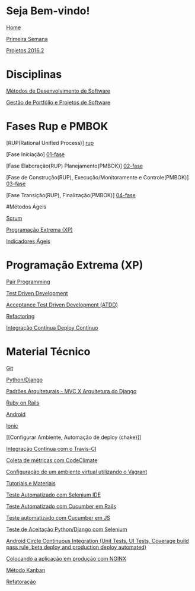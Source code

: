 # Seja Bem-vindo!

[Home][home]

[Primeira Semana][Primeira-Semana]

[Projetos 2016.2][Projetos]

# Disciplinas

[Métodos de Desenvolvimento de Software][mds]

[Gestão de Portfólio e Projetos de Software][gpp]

# Fases Rup e PMBOK

[RUP(Rational Unified Process)] [rup]

[Fase Iniciação] [01-fase]

[Fase Elaboração(RUP) Planejamento(PMBOK)] [02-fase]

[Fase de Construção(RUP), Execução/Monitoramente e Controle(PMBOK)] [03-fase]

[Fase Transição(RUP), Finalização(PMBOK)] [04-fase]

#Métodos Ágeis

[Scrum](https://github.com/fga-gpp-mds/00-Disciplina/wiki/Scrum)

[Programação Extrema (XP)](https://github.com/fga-gpp-mds/00-Disciplina/wiki/Programa%C3%A7%C3%A3o-Extrema-(XP))

[Indicadores Ágeis](https://github.com/fga-gpp-mds/00-Disciplina/wiki/Indicadores-%C3%81geis)

# Programação Extrema (XP)
[Pair Programming](https://github.com/fga-gpp-mds/00-Disciplina/wiki/Pair-Programming)

[Test Driven Development](https://github.com/fga-gpp-mds/00-Disciplina/wiki/Test-Driven-Development)

[Acceptance Test Driven Development (ATDD)](https://github.com/fga-gpp-mds/00-Disciplina/wiki/Acceptance-Test-Driven-Development-(ATDD))


[Refactoring](https://github.com/fga-gpp-mds/00-Disciplina/wiki/Refactoring)


[Integração Contínua Deploy Contínuo](https://github.com/fga-gpp-mds/00-Disciplina/wiki/Integra%C3%A7%C3%A3o-Cont%C3%ADnua---Deploy-Cont%C3%ADnuo)


# Material Técnico
[Git](https://github.com/fga-gpp-mds/00-Disciplina/wiki/git)

[Python/Django][python]

[Padrões Arquiteturais - MVC X Arquitetura do Django][mvc-e-arquitetura-django]

[Ruby on Rails][rails]

[Android][android]

[Ionic][ionic]

[[Configurar Ambiente, Automação de deploy (chake)]]

[Integração Contínua com o Travis-CI](https://github.com/fga-gpp-mds/00-Disciplina/wiki/Integração-Cont%C3%ADnua-Travis-CI)

[Coleta de métricas com CodeClimate](https://github.com/fga-gpp-mds/00-Disciplina/wiki/Coleta-de-m%C3%A9tricas-com-CodeClimate-para-projetos-RubyonRails,-Python)

[Configuração de um ambiente virtual utilizando o Vagrant](https://github.com/fga-gpp-mds/00-Disciplina/wiki/Configura%C3%A7%C3%A3o-de-um-ambiente-virtual-utilizando-o-Vagrant)

[Tutoriais e Materiais][tutoriaismateriais]

[Teste Automatizado com Selenium IDE][testeAutomatizadoComSeleniumIDE]

[Teste Automatizado com Cucumber em Rails][testeAutomatizadoCucumberRails]

[Teste automatizado com Cucumber em JS][testeAutomatizadoCucumberJavaScript]

[home]: https://github.com/fga-gpp-mds/00-Disciplina/wiki
[gpp]: https://github.com/fga-gpp-mds/00-Disciplina/wiki/Gest%C3%A3o-de-Portf%C3%B3lios-e-Projetos-de-Software
[mds]: https://github.com/fga-gpp-mds/00-Disciplina/wiki/M%C3%A9todos-de-Desenvolvimento-de-Software
[01-fase]: https://github.com/fga-gpp-mds/00-Disciplina/wiki/01---Fase-Inicia%C3%A7%C3%A3o
[02-fase]: https://github.com/fga-gpp-mds/00-Disciplina/wiki/02---Fase-Elabora%C3%A7%C3%A3o-(RUP)-Planejamento-(PMBok)
[03-fase]: https://github.com/fga-gpp-mds/00-Disciplina/wiki/03---Fase-de-Constru%C3%A7%C3%A3o-(RUP),-Monitoramente-e-Controle-(PMBok)
[04-fase]: https://github.com/fga-gpp-mds/00-Disciplina/wiki/04---Fase-Transi%C3%A7%C3%A3o-(RUP),-Finaliza%C3%A7%C3%A3o-(PMBok)
[rup]: https://github.com/fga-gpp-mds/00-Disciplina/wiki/RUP-(Rational-Unified-Process)

[Primeira-Semana]: https://github.com/fga-gpp-mds/00-Disciplina/wiki/Primeira-Semana
[Projetos]: https://github.com/fga-gpp-mds/00-Disciplina/wiki/Temas--de-Projetos
[mvc-e-arquitetura-django]: https://github.com/fga-gpp-mds/00-Disciplina/wiki/Padr%C3%B5es-Arquiteturais---MVC-X-Arquitetura-do-Django
[python]: https://github.com/fga-gpp-mds/00-Disciplina/wiki/Python-Django
[rails]: https://github.com/fga-gpp-mds/00-Disciplina/wiki/Rails
[android]: https://github.com/fga-gpp-mds/00-Disciplina/wiki/Android
[git]: http://learngitbranching.js.org/
[ionic]: https://github.com/fga-gpp-mds/00-Disciplina/wiki/Ionic
[tutoriaismateriais]: https://github.com/fga-gpp-mds/00-Disciplina/wiki/Tutoriais-e-Materiais
[testeAutomatizadoCucumberRails]: https://github.com/fga-gpp-mds/00-Disciplina/wiki/Teste-Automatizado-Cucumber-Rails
[testeAutomatizadoComSeleniumIDE]: https://github.com/fga-gpp-mds/00-Disciplina/wiki/Teste-Automatizado-com-Selenium-IDE
[testeAutomatizadoCucumberJavaScript]: https://github.com/fga-gpp-mds/00-Disciplina/wiki/Teste-Automatizado-Cucumber-JS

[Teste de Aceitação Python/Django com Selenium](https://github.com/fga-gpp-mds/00-Disciplina/wiki/Tutorial-para-Teste-de-Aceitação-Python-Django-com-Selenium)

[Android Circle Continuous Integration (Unit Tests, UI Tests, Coverage build pass rule, beta deploy and production deploy automated)](https://github.com/fga-gpp-mds/00-Disciplina/wiki/Android---Circle-Continuous-Integration-(Unit-Tests,-UI-Tests,-Coverage-build-pass-rule,-beta-deploy-and-production-deploy-automated))

[Colocando a aplicação em produção com NGINX](https://github.com/fga-gpp-mds/00-Disciplina/wiki/Colocando-a-aplica%C3%A7%C3%A3o-em-produ%C3%A7%C3%A3o-com-NGINX)

[Método Kanban](https://github.com/fga-gpp-mds/00-Disciplina/wiki/Karban)

[Refatoração](https://github.com/fga-gpp-mds/00-Disciplina/wiki/Refatoração)